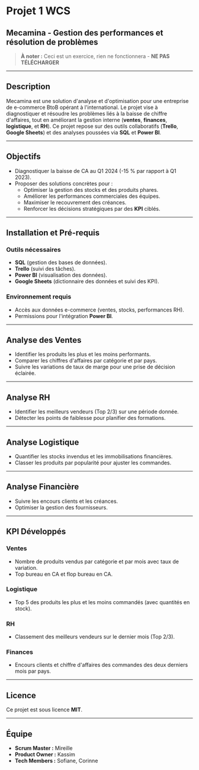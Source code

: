 # Projet 1 WCS

## Mecamina - Gestion des performances et résolution de problèmes

> **À noter :** Ceci est un exercice, rien ne fonctionnera - **NE PAS TÉLÉCHARGER**

---

## Description

Mecamina est une solution d'analyse et d'optimisation pour une entreprise de e-commerce BtoB opérant à l'international. Le projet vise à diagnostiquer et résoudre les problèmes liés à la baisse de chiffre d'affaires, tout en améliorant la gestion interne (**ventes**, **finances**, **logistique**, et **RH**). Ce projet repose sur des outils collaboratifs (**Trello**, **Google Sheets**) et des analyses poussées via **SQL** et **Power BI**.

---

## Objectifs

- Diagnostiquer la baisse de CA au Q1 2024 (-15 % par rapport à Q1 2023).
- Proposer des solutions concrètes pour :
  - Optimiser la gestion des stocks et des produits phares.
  - Améliorer les performances commerciales des équipes.
  - Maximiser le recouvrement des créances.
  - Renforcer les décisions stratégiques par des **KPI** ciblés.

---

## Installation et Pré-requis

### Outils nécessaires

- **SQL** (gestion des bases de données).
- **Trello** (suivi des tâches).
- **Power BI** (visualisation des données).
- **Google Sheets** (dictionnaire des données et suivi des KPI).

### Environnement requis

- Accès aux données e-commerce (ventes, stocks, performances RH).
- Permissions pour l'intégration **Power BI**.

---

## Analyse des Ventes

- Identifier les produits les plus et les moins performants.
- Comparer les chiffres d'affaires par catégorie et par pays.
- Suivre les variations de taux de marge pour une prise de décision éclairée.

---

## Analyse RH

- Identifier les meilleurs vendeurs (Top 2/3) sur une période donnée.
- Détecter les points de faiblesse pour planifier des formations.

---

## Analyse Logistique

- Quantifier les stocks invendus et les immobilisations financières.
- Classer les produits par popularité pour ajuster les commandes.

---

## Analyse Financière

- Suivre les encours clients et les créances.
- Optimiser la gestion des fournisseurs.

---

## KPI Développés

### Ventes

- Nombre de produits vendus par catégorie et par mois avec taux de variation.
- Top bureau en CA et flop bureau en CA.

### Logistique

- Top 5 des produits les plus et les moins commandés (avec quantités en stock).

### RH

- Classement des meilleurs vendeurs sur le dernier mois (Top 2/3).

### Finances

- Encours clients et chiffre d'affaires des commandes des deux derniers mois par pays.

---

## Licence

Ce projet est sous licence **MIT**.

---

## Équipe

- **Scrum Master :** Mireille
- **Product Owner :** Kassim
- **Tech Members :** Sofiane, Corinne
